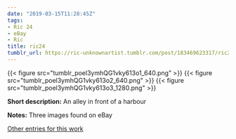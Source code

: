 ```yaml
---
date: "2019-03-15T11:28:45Z"
tags:
- Ric 24
- eBay
- Ric
title: ric24
tumblr_url: https://ric-unknownartist.tumblr.com/post/183469623317/ric24
---
```

{{< figure src="tumblr_poel3ymhQG1vky613o1_640.png" >}} 
{{< figure src="tumblr_poel3ymhQG1vky613o2_640.png" >}} 
{{< figure src="tumblr_poel3ymhQG1vky613o3_1280.png" >}} 
  

**Short description:** An alley in front of a harbour

**Notes:** Three images found on eBay

[Other entries for this work](/tags/Ric-24)

